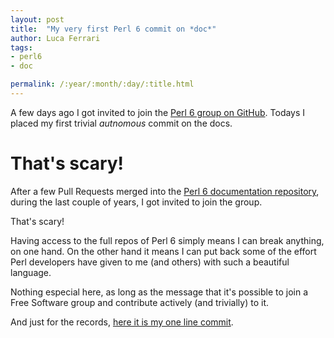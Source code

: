 ```yaml
---
layout: post
title:  "My very first Perl 6 commit on *doc*"
author: Luca Ferrari
tags:
- perl6
- doc

permalink: /:year/:month/:day/:title.html
---
```

A few days ago I got invited to join the [Perl 6 group on GitHub](https://github.com/perl6). Todays I placed my first trivial *autnomous* commit on the docs.

# That's scary!

After a few Pull Requests merged into the [Perl 6 documentation repository](https://github.com/perl6/doc), during the last couple of years, I got invited to join the group.

That's scary!

Having access to the full repos of Perl 6 simply means I can break anything, on one hand. On the other hand it means I can put back some of the effort Perl developers have given to me (and others) with such a beautiful language.

Nothing especial here, as long as the message that it's possible to join a Free Software group and contribute actively (and trivially) to it.

And just for the records, [here it is my one line commit](https://github.com/perl6/doc/commit/8ae8e7ef8a90b2b7e71cb776b957ff7c20b2ca30).
